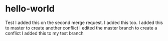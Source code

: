 # hello-world
Test
I added this on the second merge request.
I added this too.
I added this to master to create another conflict
I edited the master branch to create a conflict
I added this to my test branch
